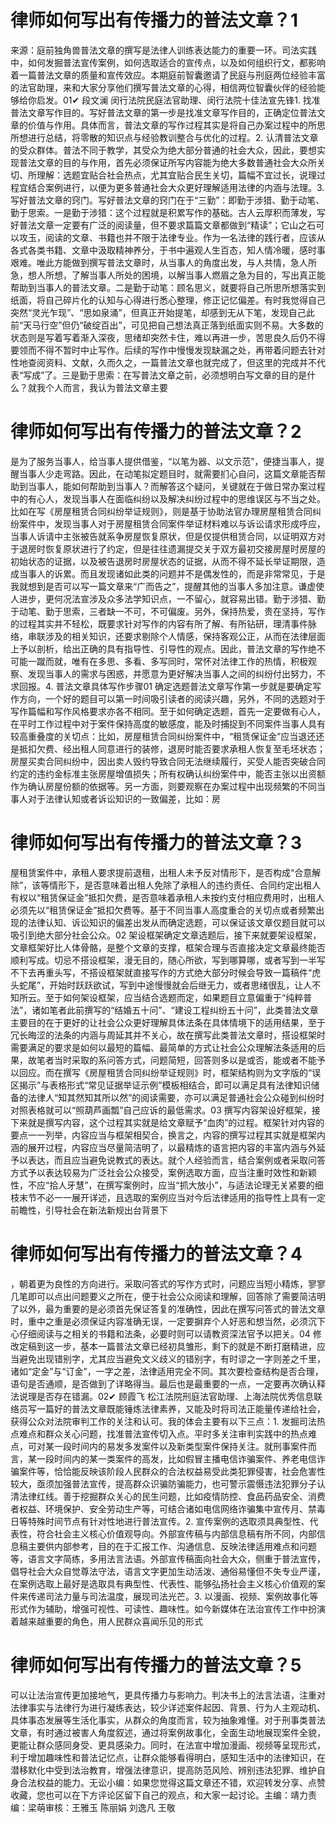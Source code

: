# 律师如何写出有传播力的普法文章？1

来源：庭前独角兽普法文章的撰写是法律人训练表达能力的重要一环。司法实践中，如何发掘普法宣传案例，如何选取适合的宣传点，以及如何组织行文，都影响着一篇普法文章的质量和宣传效应。本期庭前智囊邀请了民庭与刑庭两位经验丰富的法官助理，来和大家分享他们撰写普法文章的心得，相信两位智囊伙伴的经验能够给你启发。01✔ 段文澜 闵行法院民庭法官助理、闵行法院十佳法宣先锋1. 找准普法文章写作目的。写好普法文章的第一步是找准文章写作目的，正确定位普法文章的价值与作用。具体而言，普法文章的写作过程其实是将自己办案过程中的所思所想进行总结，将零散的知识点与经验教训整合与优化的过程。2. 认清普法文章的受众群体。普法不同于教学，其受众为绝大部分普通的社会大众，因此，要想实现普法文章的目的与作用，首先必须保证所写内容能为绝大多数普通社会大众所关切、所理解：选题宜贴合社会热点，尤其宜贴合民生关切，篇幅不宜过长，说理过程宜结合案例进行，以便为更多普通社会大众更好理解适用法律的内涵与法理。3. 写好普法文章的窍门。写好普法文章的窍门在于“三勤”：即勤于涉猎、勤于动笔、勤于思索。一是勤于涉猎：这个过程就是积累写作的基础。古人云厚积而薄发，写好普法文章一定要有广泛的阅读量，但不要求篇篇文章都做到“精读”；它山之石可以攻玉，阅读的文章、书籍也并不限于法律专业。作为一名法律的践行者，应该从各式各类书籍、文章中汲取精神养分，于书中遍观人生百态，知人情冷暖，感时事艰难。唯此方能做到撰写普法文章时，从当事人的角度出发，与人共情，急人所急，想人所想，了解当事人所处的困境，以解当事人燃眉之急为目的，写出真正能帮助到当事人的普法文章。二是勤于动笔：顾名思义，就要将自己所思所想落实到纸面，将自己碎片化的认知与心得进行悉心整理，修正记忆偏差。有时我觉得自己突然“灵光乍现”、“思如泉涌”，但真正开始提笔，却感到无从下笔，发现自己此前“天马行空”但仍“破绽百出”，可见把自己想法真正落到纸面实则不易。大多数的状态则是写着写着渐入深夜，思绪却突然卡住，难以再进一步，苦思良久后仍不得要领而不得不暂时中止写作。后续的写作中慢慢发现缺漏之处，再带着问题去针对性地查阅资料、文献，久而久之，一篇普法文章也就完成了，但这里的完成并不代表“写成”了。三是勤于思索：在写普法文章之前，必须想明白写文章的目的是什么？就我个人而言，我认为普法文章主要

# 律师如何写出有传播力的普法文章？2

是为了服务当事人，给当事人提供借鉴，“以笔为器、以文示范”，便捷当事人，提醒当事人少走弯路。因此，在动笔拟定题目时，就需要扪心自问，这篇文章能否帮助到当事人，能如何帮助到当事人？而解答这个疑问，关键就在于做日常办案过程中的有心人，发现当事人在面临纠纷以及解决纠纷过程中的思维误区与不当之处。比如在写《房屋租赁合同纠纷举证规则》，则是基于协助法官办理房屋租赁合同纠纷案件中，发现当事人对于房屋租赁合同案件举证材料难以与诉讼请求形成呼应，当事人诉请中主张被告就系争房屋恢复原状，但是仅提供租赁合同，以证明双方对于退房时恢复原状进行了约定，但是往往遗漏提交关于双方最初交接房屋时房屋的初始状态的证据，以及被告退房时房屋状态的证据，从而不得不延长举证期限，造成当事人的诉累。而且发现诸如此类的问题并不是偶发性的，而是非常常见，于是我就想到是否可以写一篇文章来“广而告之”，提醒其他的当事人多加注意。谦虚使人进步，更何况法宣涉及众多法学知识点，一不留心，就容易出错。勤于涉猎、勤于动笔、勤于思索，三者缺一不可，不可偏废。另外，保持热爱，贵在坚持，写作的过程其实并不轻松，既要求针对写作的内容有所了解、有所钻研，理清事件脉络，串联涉及的相关知识，还要求剔除个人情感，保持客观公正，从而在法律层面上予以剖析，给出正确的具有指导性、引导性的观点。因此，普法文章的写作绝不可能一蹴而就，唯有在多思、多看、多写同时，常怀对法律工作的热情，积极观察、发现当事人的需求与困惑，并愿意为更好解决当事人之间的纠纷付出努力，不求回报。4. 普法文章具体写作步骤01 确定选题普法文章写作第一步就是要确定写作方向，一个好的题目可以第一时间吸引读者的阅读兴趣，另外，不同的选题对于写作篇幅和写作风格要求亦各不相同。至于如何确定选题，首先一定要做有心人，在平时工作过程中对于案件保持高度的敏感度，能及时捕捉到不同案件当事人具有较高重叠度的关切点：比如，房屋租赁合同纠纷案件中，“租赁保证金”应当退还还是抵扣欠费、经出租人同意进行的装修，退房时能否要求承租人恢复至毛坯状态；房屋买卖合同纠纷中，因出卖人毁约导致合同无法继续履行，买受人能否突破合同约定的违约金标准主张房屋增值损失；所有权确认纠纷案件中，能否主张以出资额作为确认房屋份额的依据等。另一方面，则要观察在办案过程中出现频繁的不同当事人对于法律认知或者诉讼知识的一致偏差，比如：房

# 律师如何写出有传播力的普法文章？3

屋租赁案件中，承租人要求提前退租，出租人未予反对情形下，是否构成“合意解除”，该等情形下，是否意味着出租人免除了承租人的违约责任、合同约定出租人有权以“租赁保证金”抵扣欠费，是否意味着承租人未按约支付相应费用时，出租人必须先以“租赁保证金”抵扣欠费等。基于不同当事人高度重合的关切点或者频繁出现的法律认知、诉讼知识的偏差出发从而确定选题，可以保证该文章仅题目就可以吸引到绝大部分社会公众。02 架设框架确定文章选题后，接下来就要架设框架，文章框架好比人体骨骼，是整个文章的支撑，框架合理与否直接决定文章最终能否顺利写成。切忌不搭设框架，漫无目的，随心所欲，写到哪算哪，或者写到一半写不下去再重头写，不搭设框架就直接写作的方式绝大部分时候会导致一篇稿件“虎头蛇尾”，开始时跃跃欲试，写到中途慢慢就会后继无力，或者思绪很乱，让人不知所云。至于如何架设框架，应当结合选题而定，如果题目立意偏重于“纯粹普法”，诸如笔者此前撰写的“结婚五十问”、“建设工程纠纷五十问”，此类普法文章主要目的在于更好的让社会公众更好理解具体法条在具体情境下的适用结果，至于冗长晦涩的法条的内涵与周延其并不关心，故在撰写此类普法文章时，搭设框架时需要满足的要求是如何以最短的篇幅、最简单的方式让社会公众理解法条适用的后果，故笔者当时采取的系问答方式，问题简短，回答则多以是或否，能或者不能予以回应。而在撰写《房屋租赁合同纠纷举证规则》时，框架结构则为文字版的“误区揭示”与表格形式“常见证据举证示例”模板相结合，即可以满足具有法律知识储备的法律人“知其然知其所以然”的阅读需要，亦可以满足普通社会公众碰到纠纷时对照表格就可以“照葫芦画瓢”自己应诉的最低需求。03 撰写内容架设好框架，接下来就是撰写内容，这个过程其实就是给文章赋予“血肉”的过程。框架针对内容的要点一一列举，内容应当与框架相契合，换言之，内容的撰写过程其实就是框架内涵的展开过程，内容应当尽量简洁明了，以最精炼的语言把内容的丰富内涵与外延予以表达，而且应当避免说教式的表达。就个人经验而言，结合案例或者采取问答方式予以表达较易为广泛社会公众接受，案例选取方面，应当注重时效性和新颖性，不应“拾人牙慧”，在撰写案例时，应当“抓大放小”，与适法论理无关紧要的细枝末节不必一一展开详述，且选取的案例应当对今后法律适用的指导性上具有一定前瞻性，引导社会在新法新规出台背景下

# 律师如何写出有传播力的普法文章？4

，朝着更为良性的方向进行。采取问答式的写作方式时，问题应当短小精炼，寥寥几笔即可以点出问题要义之所在，便于社会公众阅读和理解，回答除了需要简洁明了以外，最为重要的是必须首先保证答复的准确性，因此在撰写问答式的普法文章时，重中之重是必须保证内容准确无误，一定要摒弃个人好恶和想当然，必须沉下心仔细阅读与之相关的书籍和法条，必要时则可以请教资深法官予以把关。04 修改定稿到这一步，基本一篇普法文章已经初具雏形，剩下的就是不断打磨精进，应当避免出现错别字，尤其应当避免文义歧义的错别字，有时谬之一字则差之千里，诸如“定金”与“订金”，一字之差，法律适用完全不同。其次要检查结构是否合理，语句是否通顺，是否做到了详略得当。最后也是最重要的一点，一定要再次确认释法说理是否存在错漏。02✔ 顾霞飞 松江法院刑庭法官助理、上海法院优秀信息联络员写一篇好的普法文章既能锤炼法律素养，又能及时将司法正能量传递给社会，获得公众对法院审判工作的关注和认可。我的体会主要有以下三点：1. 发掘司法热点难点和群众关心问题，找准普法宣传切入点。平时多关注审判实践中的热点难点，可对某一段时间内的易发多发案件以及新类型案件保持关注。就刑事案件而言，某一段时间内的某一类案件的高发，比如假冒主播电信诈骗案件、养老电信诈骗案件等，恰恰能反映该阶段人民群众的合法权益易受此类犯罪侵害，社会危害性较大，亟须加强普法宣传，提高群众识骗防骗能力，也可警示震慑违法犯罪分子认清法律红线。善于挖掘群众关心的民生问题，比如疫情防控、食品药品安全、消费者权益、环境保护、安全劳动生产等，可结合诸如电信网络诈骗集中宣传月、禁毒日等特殊时间节点有针对性地进行普法宣传。2. 宣传案例的选取须具典型性、代表性，符合社会主义核心价值观导向。外部宣传稿与内部信息稿有所不同，内部信息稿主要供内部参考，目的在于汇报工作、沟通信息、反映法律适用难点和问题等，语言文字简练，多用法言法语。外部宣传稿面向社会大众，侧重于普法宣传，倡导社会大众自觉尊法守法，语言文字更加生动活泼、通俗易懂但不失专业严谨，在案例选取上最好是选取具有典型性、代表性、能够弘扬社会主义核心价值观的案件来传递司法力量与司法温度，展现司法光芒。3. 以漫画、视频、案例故事化等形式作为辅助，增强可视性、可读性、趣味性。如今新媒体在法治宣传工作中扮演着越来越重要的角色，用人民群众喜闻乐见的形式

# 律师如何写出有传播力的普法文章？5

可以让法治宣传更加接地气，更具传播力与影响力。判决书上的法言法语，注重对法律事实与法律行为进行凝练表达，较少详述案件起因、背景、行为人主观动机、具体事态发展等生活化事实，从群众的角度而言，较为抽象难懂。对于刑事类普法文章，有时通过被害人角度叙述，通过将案例故事化，全面生动地展现案件全貌，更能让群众感同身受、更具感染力。同时，在法宣中增加漫画、视频等呈现形式，利于增加趣味性和普法记忆点，让群众能够看得明白，感知生活中的法律知识，在潜移默化中受到法治教育，增强法律意识，提高防范风险、辨别违法犯罪、维护自身合法权益的能力。无讼小编：如果您觉得这篇文章还不错，欢迎转发分享、点赞收藏，您也可以在下方评论区留下自己的观点，和大家一起讨论。主编：靖力责编：梁萌审核：王雅玉 陈丽娟 刘逸凡 王敬

